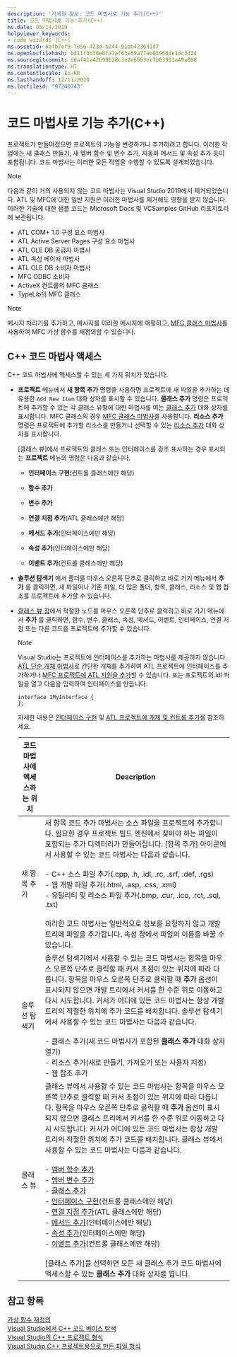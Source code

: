 ```yaml
---
description: '자세한 정보: 코드 마법사로 기능 추가(C++)'
title: 코드 마법사로 기능 추가(C++)
ms.date: 05/14/2019
helpviewer_keywords:
- code wizards [C++]
ms.assetid: 6afb7ef9-7056-423d-b244-91bb4236d1d7
ms.openlocfilehash: b411f3d36ebfa7af63e59a77ee85968de1dc3d24
ms.sourcegitcommit: d6af41e42699628c3e2e6063ec7b03931a49a098
ms.translationtype: HT
ms.contentlocale: ko-KR
ms.lasthandoff: 12/11/2020
ms.locfileid: "97240743"
---
```

# <a name="adding-functionality-with-code-wizards-c"></a>코드 마법사로 기능 추가(C++)

프로젝트가 만들어졌으면 프로젝트의 기능을 변경하거나 추가하려고 합니다. 이러한 작업에는 새 클래스 만들기, 새 멤버 함수 및 변수 추가, 자동화 메서드 및 속성 추가 등이 포함됩니다. 코드 마법사는 이러한 모든 작업을 수행할 수 있도록 설계되었습니다.

> [!NOTE]
> 다음과 같이 거의 사용되지 않는 코드 마법사는 Visual Studio 2019에서 제거되었습니다. ATL 및 MFC에 대한 일반 지원은 이러한 마법사를 제거해도 영향을 받지 않습니다. 이러한 기술에 대한 샘플 코드는 Microsoft Docs 및 VCSamples GitHub 리포지토리에 보관됩니다.

- ATL COM+ 1.0 구성 요소 마법사
- ATL Active Server Pages 구성 요소 마법사
- ATL OLE DB 공급자 마법사
- ATL 속성 페이지 마법사
- ATL OLE DB 소비자 마법사
- MFC ODBC 소비자
- ActiveX 컨트롤의 MFC 클래스
- TypeLib의 MFC 클래스

> [!NOTE]
> 메시지 처리기를 추가하고, 메시지를 이러한 메시지에 매핑하고, [MFC 클래스 마법사](../mfc/reference/mfc-class-wizard.md)를 사용하여 MFC 가상 함수를 재정의할 수 있습니다.

## <a name="accessing-c-code-wizards"></a>C++ 코드 마법사 액세스

C++ 코드 마법사에 액세스할 수 있는 세 가지 위치가 있습니다.

- **프로젝트** 메뉴에서 **새 항목 추가** 명령을 사용하면 프로젝트에 새 파일을 추가하는 데 유용한 `Add New Item` 대화 상자를 표시할 수 있습니다. **클래스 추가** 명령은 프로젝트에 추가할 수 있는 각 클래스 유형에 대한 마법사를 여는 [클래스 추가](./adding-a-class-visual-cpp.md#add-class-dialog-box) 대화 상자를 표시합니다. MFC 클래스의 경우 [MFC 클래스 마법사](../mfc/reference/mfc-class-wizard.md)를 사용합니다. **리소스 추가** 명령은 프로젝트에 추가할 리소스를 만들거나 선택할 수 있는 [리소스 추가](../windows/how-to-create-a-resource-script-file.md) 대화 상자를 표시합니다.

   [클래스 뷰]에서 프로젝트의 클래스 또는 인터페이스를 강조 표시하는 경우 표시되는 **프로젝트** 메뉴의 명령은 다음과 같습니다.

  - **인터페이스 구현**(컨트롤 클래스에만 해당)

  - **함수 추가**

  - **변수 추가**

  - **연결 지점 추가**(ATL 클래스에만 해당)

  - **메서드 추가**(인터페이스에만 해당)

  - **속성 추가**(인터페이스에만 해당)

  - **이벤트 추가**(컨트롤 클래스에만 해당)

- **솔루션 탐색기** 에서 폴더를 마우스 오른쪽 단추로 클릭하고 바로 가기 메뉴에서 **추가** 를 클릭하면, 새 파일이나 기존 파일, 더 많은 폴더, 항목, 클래스, 리소스 및 웹 참조를 프로젝트에 추가할 수 있습니다.

- [클래스 뷰 창](/visualstudio/ide/viewing-the-structure-of-code)에서 적절한 노드를 마우스 오른쪽 단추로 클릭하고 바로 가기 메뉴에서 **추가** 를 클릭하면, 함수, 변수, 클래스, 속성, 메서드, 이벤트, 인터페이스, 연결 지점 또는 다른 코드를 프로젝트에 추가할 수 있습니다.

   > [!NOTE]
   > Visual Studio는 프로젝트에 인터페이스를 추가하는 마법사를 제공하지 않습니다. [ATL 단순 개체 마법사](../atl/reference/atl-simple-object-wizard.md)로 간단한 개체를 추가하여 ATL 프로젝트에 인터페이스를 추가하거나 [MFC 프로젝트에 ATL 지원을 추가](../mfc/reference/adding-atl-support-to-your-mfc-project.md)할 수 있습니다. 또는 프로젝트의.idl 파일을 열고 다음을 입력하여 인터페이스를 만듭니다.

    ```IDL
    interface IMyInterface {
    };
    ```

   자세한 내용은 [인터페이스 구현](../ide/implementing-an-interface-visual-cpp.md) 및 [ATL 프로젝트에 개체 및 컨트롤 추가](../atl/reference/adding-objects-and-controls-to-an-atl-project.md)를 참조하세요.

   |코드 마법사에 액세스하는 위치|Description|
   |-----------------------------|-----------------|
   |새 항목 추가|새 항목 코드 추가 마법사는 소스 파일을 프로젝트에 추가합니다. 필요한 경우 프로젝트 빌드 엔진에서 찾아야 하는 파일이 포함되는 추가 디렉터리가 만들어집니다. [항목 추가] 아이콘에서 사용할 수 있는 코드 마법사는 다음과 같습니다.<br /><br />- C++ 소스 파일 추가(.cpp, .h, .idl, .rc, .srf, .def, .rgs)<br />- 웹 개발 파일 추가(.html, .asp, .css, .xml)<br />- 유틸리티 및 리소스 파일 추가(.bmp, .cur, .ico, .rct, .sql, .txt)<br /><br />이러한 코드 마법사는 일반적으로 정보를 요청하지 않고 개발 트리에 파일을 추가합니다. 속성 창에서 파일의 이름을 바꿀 수 있습니다.|
   |솔루션 탐색기|솔루션 탐색기에서 사용할 수 있는 코드 마법사는 항목을 마우스 오른쪽 단추로 클릭할 때 커서 초점이 있는 위치에 따라 다릅니다. 항목을 마우스 오른쪽 단추로 클릭할 때 **추가** 옵션이 표시되지 않으면 개발 트리에서 커서를 한 수준 위로 이동하고 다시 시도합니다. 커서가 어디에 있든 코드 마법사는 항상 개발 트리의 적절한 위치에 추가 코드를 배치합니다. 솔루션 탐색기에서 사용할 수 있는 코드 마법사는 다음과 같습니다.<br /><br />- 클래스 추가(새 코드 마법사가 포함된 **클래스 추가** 대화 상자 열기)<br />- 리소스 추가(새로 만들기, 가져오기 또는 사용자 지정)<br />- 웹 참조 추가|
   |클래스 뷰|클래스 뷰에서 사용할 수 있는 코드 마법사는 항목을 마우스 오른쪽 단추로 클릭할 때 커서 초점이 있는 위치에 따라 다릅니다. 항목을 마우스 오른쪽 단추로 클릭할 때 **추가** 옵션이 표시되지 않으면 클래스 트리에서 커서를 한 수준 위로 이동하고 다시 시도합니다. 커서가 어디에 있든 코드 마법사는 항상 개발 트리의 적절한 위치에 추가 코드를 배치합니다. 클래스 뷰에서 사용할 수 있는 코드 마법사는 다음과 같습니다.<br /><br />- [멤버 함수 추가](../ide/adding-a-member-function-visual-cpp.md)<br />- [멤버 변수 추가](../ide/adding-a-member-variable-visual-cpp.md)<br />- [클래스 추가](../ide/adding-a-class-visual-cpp.md)<br />- [인터페이스 구현](./implementing-an-interface-visual-cpp.md#implement-interface-wizard)(컨트롤 클래스에만 해당)<br />- [연결 지점 추가](./implementing-a-connection-point-visual-cpp.md#implement-connection-point-wizard)(ATL 클래스에만 해당)<br />- [메서드 추가](./adding-a-method-visual-cpp.md#add-method-wizard)(인터페이스에만 해당)<br />- [속성 추가](./adding-a-property-visual-cpp.md#names-add-property-wizard)(인터페이스에만 해당)<br />- [이벤트 추가](./adding-an-event-visual-cpp.md#add-event-wizard)(컨트롤 클래스에만 해당)<br /><br />[클래스 추가]를 선택하면 모든 새 클래스 추가 코드 마법사에 액세스할 수 있는 **클래스 추가** 대화 상자를 엽니다.|

## <a name="see-also"></a>참고 항목

[가상 함수 재정의](../ide/overriding-a-virtual-function-visual-cpp.md)<br>
[Visual Studio에서 C++ 코드 베이스 탐색](../ide/navigate-code-cpp.md)<br>
[Visual Studio의 C++ 프로젝트 형식](../build/reference/visual-cpp-project-types.md)<br>
[Visual Studio C++ 프로젝트용으로 만든 파일 형식](../build/reference/file-types-created-for-visual-cpp-projects.md)
